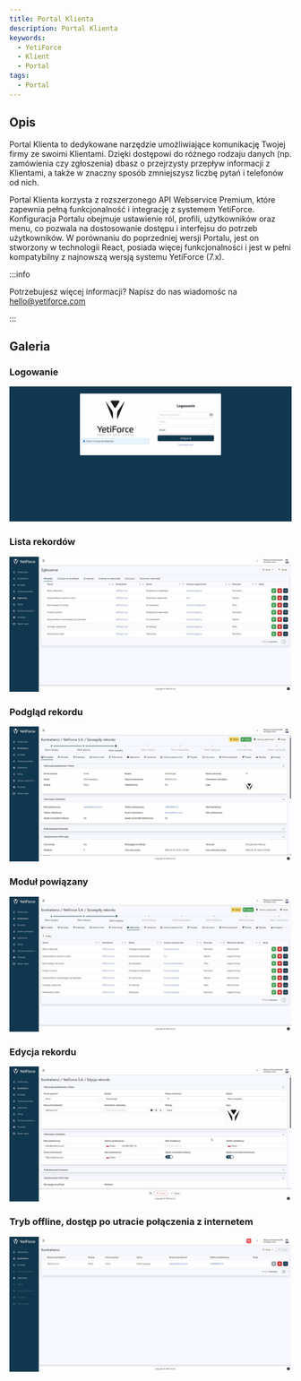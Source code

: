 ```yaml
---
title: Portal Klienta
description: Portal Klienta
keywords:
  - YetiForce
  - Klient
  - Portal
tags:
  - Portal
---
```


## Opis

Portal Klienta to dedykowane narzędzie umożliwiające komunikację Twojej firmy ze swoimi Klientami. Dzięki dostępowi do różnego rodzaju danych (np. zamówienia czy zgłoszenia) dbasz o przejrzysty przepływ informacji z Klientami, a także w znaczny sposób zmniejszysz liczbę pytań i telefonów od nich.

Portal Klienta korzysta z rozszerzonego API Webservice Premium, które zapewnia pełną funkcjonalność i integrację z systemem YetiForce. Konfiguracja Portalu obejmuje ustawienie ról, profili, użytkowników oraz menu, co pozwala na dostosowanie dostępu i interfejsu do potrzeb użytkowników. W porównaniu do poprzedniej wersji Portalu, jest on stworzony w technologii React, posiada więcej funkcjonalności i jest w pełni kompatybilny z najnowszą wersją systemu YetiForce (7.x).

:::info

Potrzebujesz więcej informacji? Napisz do nas wiadomośc na hello@yetiforce.com

:::

## Galeria

### Logowanie

![Logowanie](login.jpg)

### Lista rekordów

![Lista rekordów](list.jpg)

### Podgląd rekordu

![Podgląd rekordu](detail.jpg)

### Moduł powiązany

![Moduł powiązany](detail_releted.jpg)

### Edycja rekordu

![Edycja rekordu](edit.jpg)

### Tryb offline, dostęp po utracie połączenia z internetem

![offline](offline.jpg)
